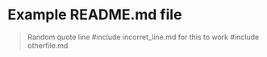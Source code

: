 # Example README.md file

> Random quote line
#include incorret_line.md for this to work
#include otherfile.md